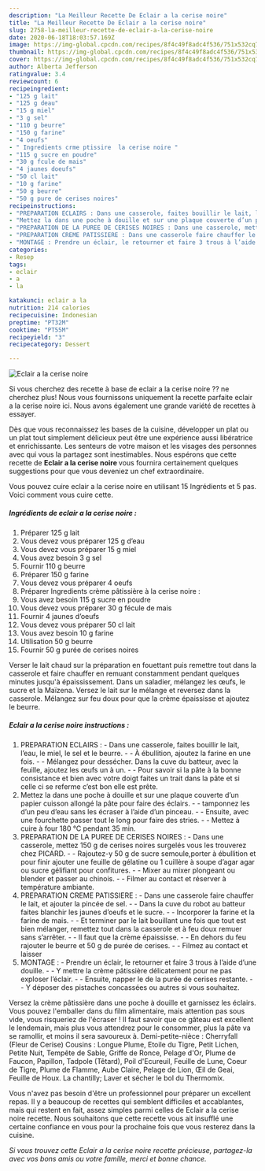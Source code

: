 ```yaml
---
description: "La Meilleur Recette De Eclair a la cerise noire"
title: "La Meilleur Recette De Eclair a la cerise noire"
slug: 2758-la-meilleur-recette-de-eclair-a-la-cerise-noire
date: 2020-06-18T18:03:57.169Z
image: https://img-global.cpcdn.com/recipes/8f4c49f8adc4f536/751x532cq70/eclair-a-la-cerise-noire-photo-principale-de-la-recette.jpg
thumbnail: https://img-global.cpcdn.com/recipes/8f4c49f8adc4f536/751x532cq70/eclair-a-la-cerise-noire-photo-principale-de-la-recette.jpg
cover: https://img-global.cpcdn.com/recipes/8f4c49f8adc4f536/751x532cq70/eclair-a-la-cerise-noire-photo-principale-de-la-recette.jpg
author: Alberta Jefferson
ratingvalue: 3.4
reviewcount: 6
recipeingredient:
- "125 g lait"
- "125 g deau"
- "15 g miel"
- "3 g sel"
- "110 g beurre"
- "150 g farine"
- "4 oeufs"
- " Ingredients crme ptissire  la cerise noire "
- "115 g sucre en poudre"
- "30 g fcule de mais"
- "4 jaunes doeufs"
- "50 cl lait"
- "10 g farine"
- "50 g beurre"
- "50 g pure de cerises noires"
recipeinstructions:
- "PREPARATION ECLAIRS : Dans une casserole, faites bouillir le lait, l’eau, le miel, le sel et le beurre.  À ébullition, ajoutez la farine en une fois.  Mélangez pour dessécher. Dans la cuve du batteur, avec la feuille, ajoutez les œufs un à un.  Pour savoir si la pâte à la bonne consistance et bien avec votre doigt faites un trait dans la pâte et si celle ci se referme c’est bon elle est prête."
- "Mettez la dans une poche à douille et sur une plaque couverte d’un papier cuisson allongé la pâte pour faire des éclairs.  tamponnez les d’un peu d’eau sans les écraser à l’aide d’un pinceau.  Ensuite, avec une fourchette passer tout le long pour faire des stries.  Mettez à cuire à four 180 °C pendant 35 min."
- "PREPARATION DE LA PUREE DE CERISES NOIRES : Dans une casserole, mettez 150 g de cerises noires surgelés vous les trouverez chez PICARD.  Rajoutez-y 50 g de sucre semoule,porter à ébullition et pour finir ajouter une feuille de gélatine ou 1 cuillère à soupe d’agar agar ou sucre gélifiant pour confitures.  Mixer au mixer plongeant ou blender et passer au chinois.  Filmer au contact et réserver à température ambiante."
- "PREPARATION CREME PATISSIERE : Dans une casserole faire chauffer le lait, et ajouter la pincée de sel.  Dans la cuve du robot au batteur faites blanchir les jaunes d’oeufs et le sucre.  Incorporer la farine et la farine de mais.  Et terminer par le lait bouillant une fois que tout est bien mélanger, remettez tout dans la casserole et à feu doux remuer sans s’arrêter.  Il faut que la crème épaississe.  En dehors du feu rajouter le beurre et 50 g de purée de cerises.  Filmez au contact et laisser"
- "MONTAGE : Prendre un éclair, le retourner et faire 3 trous à l’aide d’une douille.  Y mettre la crème pâtissière délicatement pour ne pas exploser l’éclair.  Ensuite, napper le de la purée de cerises restante.  Y déposer des pistaches concassées ou autres si vous souhaitez."
categories:
- Resep
tags:
- eclair
- a
- la

katakunci: eclair a la 
nutrition: 214 calories
recipecuisine: Indonesian
preptime: "PT32M"
cooktime: "PT55M"
recipeyield: "3"
recipecategory: Dessert

---
```



![Eclair a la cerise noire](https://img-global.cpcdn.com/recipes/8f4c49f8adc4f536/751x532cq70/eclair-a-la-cerise-noire-photo-principale-de-la-recette.jpg)

Si vous cherchez des recette à base de eclair a la cerise noire ?? ne cherchez plus! Nous vous fournissons uniquement la recette parfaite eclair a la cerise noire ici. Nous avons également une grande variété de recettes à essayer.

Dès que vous reconnaissez les bases de la cuisine, développer un plat ou un plat tout simplement délicieux peut être une expérience aussi libératrice et enrichissante. Les senteurs de votre maison et les visages des personnes avec qui vous la partagez sont inestimables. Nous espérons que cette recette de <strong> Eclair a la cerise noire </strong> vous fournira certainement quelques suggestions pour que vous deveniez un chef extraordinaire.

<!--inarticleads1-->

Vous pouvez cuire eclair a la cerise noire en utilisant 15 Ingrédients et 5 pas. Voici comment vous cuire cette.

##### Ingrédients de eclair a la cerise noire :

1. Préparer 125 g lait
1. Vous devez vous préparer 125 g d’eau
1. Vous devez vous préparer 15 g miel
1. Vous avez besoin 3 g sel
1. Fournir 110 g beurre
1. Préparer 150 g farine
1. Vous devez vous préparer 4 oeufs
1. Préparer  Ingredients crème pâtissière à la cerise noire :
1. Vous avez besoin 115 g sucre en poudre
1. Vous devez vous préparer 30 g fécule de mais
1. Fournir 4 jaunes d’oeufs
1. Vous devez vous préparer 50 cl lait
1. Vous avez besoin 10 g farine
1. Utilisation 50 g beurre
1. Fournir 50 g purée de cerises noires


Verser le lait chaud sur la préparation en fouettant puis remettre tout dans la casserole et faire chauffer en remuant constamment pendant quelques minutes jusqu&#39;à épaississement. Dans un saladier, mélangez les œufs, le sucre et la Maïzena. Versez le lait sur le mélange et reversez dans la casserole. Mélangez sur feu doux pour que la crème épaississe et ajoutez le beurre. 

<!--inarticleads2-->

##### Eclair a la cerise noire instructions :

1. PREPARATION ECLAIRS : - Dans une casserole, faites bouillir le lait, l’eau, le miel, le sel et le beurre. -  - À ébullition, ajoutez la farine en une fois. -  - Mélangez pour dessécher. Dans la cuve du batteur, avec la feuille, ajoutez les œufs un à un. -  - Pour savoir si la pâte à la bonne consistance et bien avec votre doigt faites un trait dans la pâte et si celle ci se referme c’est bon elle est prête.
1. Mettez la dans une poche à douille et sur une plaque couverte d’un papier cuisson allongé la pâte pour faire des éclairs. -  - tamponnez les d’un peu d’eau sans les écraser à l’aide d’un pinceau. -  - Ensuite, avec une fourchette passer tout le long pour faire des stries. -  - Mettez à cuire à four 180 °C pendant 35 min.
1. PREPARATION DE LA PUREE DE CERISES NOIRES : - Dans une casserole, mettez 150 g de cerises noires surgelés vous les trouverez chez PICARD. -  - Rajoutez-y 50 g de sucre semoule,porter à ébullition et pour finir ajouter une feuille de gélatine ou 1 cuillère à soupe d’agar agar ou sucre gélifiant pour confitures. -  - Mixer au mixer plongeant ou blender et passer au chinois. -  - Filmer au contact et réserver à température ambiante.
1. PREPARATION CREME PATISSIERE : - Dans une casserole faire chauffer le lait, et ajouter la pincée de sel. -  - Dans la cuve du robot au batteur faites blanchir les jaunes d’oeufs et le sucre. -  - Incorporer la farine et la farine de mais. -  - Et terminer par le lait bouillant une fois que tout est bien mélanger, remettez tout dans la casserole et à feu doux remuer sans s’arrêter. -  - Il faut que la crème épaississe. -  - En dehors du feu rajouter le beurre et 50 g de purée de cerises. -  - Filmez au contact et laisser
1. MONTAGE : - Prendre un éclair, le retourner et faire 3 trous à l’aide d’une douille. -  - Y mettre la crème pâtissière délicatement pour ne pas exploser l’éclair. -  - Ensuite, napper le de la purée de cerises restante. -  - Y déposer des pistaches concassées ou autres si vous souhaitez.


Versez la crème pâtissière dans une poche à douille et garnissez les éclairs. Vous pouvez l&#39;emballer dans du film alimentaire, mais attention pas sous vide, vous risqueriez de l&#39;écraser ! Il faut savoir que ce gâteau est excellent le lendemain, mais plus vous attendrez pour le consommer, plus la pâte va se ramollir, et moins il sera savoureux à. Demi-petite-nièce : Cherryfall (Fleur de Cerise) Cousins : Longue Plume, Etoile du Tigre, Petit Lichen, Petite Nuit, Tempête de Sable, Griffe de Ronce, Pelage d&#39;Or, Plume de Faucon, Papillon, Tadpole (Têtard), Poil d&#39;Ecureuil, Feuille de Lune, Coeur de Tigre, Plume de Flamme, Aube Claire, Pelage de Lion, Œil de Geai, Feuille de Houx. La chantilly; Laver et sécher le bol du Thermomix. 

<!--inarticleads1-->

<p>
Vous n'avez pas besoin d'être un professionnel pour préparer un excellent repas. Il y a beaucoup de recettes qui semblent difficiles et accablantes, mais qui restent en fait, assez simples parmi celles de Eclair a la cerise noire recette. Nous souhaitons que cette recette vous ait insufflé une certaine confiance en vous pour la prochaine fois que vous resterez dans la cuisine.
</p>

<p>
<i>Si vous trouvez cette Eclair a la cerise noire recette précieuse, partagez-la avec vos bons amis ou votre famille, merci et bonne chance.</i>
</p>
